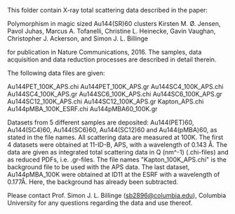 This folder contain X-ray total scattering data described in the paper:

Polymorphism in magic sized Au144(SR)60 clusters
Kirsten M. Ø. Jensen, Pavol Juhas, Marcus A. Tofanelli, Christine L. Heinecke,  Gavin Vaughan, Christopher J. Ackerson, and Simon J. L. Billinge


for publication in Nature Communications, 2016. The samples, data acquisition and data reduction processes are described in detail therein.

The following data files are given:

Au144PET_100K_APS.chi
Au144PET_100K_APS.gr
Au144SC4_100K_APS.chi
Au144SC4_100K_APS.gr
Au144SC6_100K_APS.chi
Au144SC6_100K_APS.gr
Au144SC12_100K_APS.chi
Au144SC12_100K_APS.gr
Kapton_APS.chi
Au144pMBA_100K_ESRF.chi
Au144pMBA60_100K.gr

Datasets from 5 different samples are deposited:  Au144(PET)60, Au144(SC4)60, Au144(SC6)60, Au144(SC12)60 and Au144(pMBA)60, as stated in the file names. All scattering data are measured at 100K.
The first 4 datasets were obtained at 11-ID-B, APS, with a wavelength of 0.143 Å. The data are given as integrated total scattering data in Q (nm^-1) (.chi-files) and as reduced PDFs, i.e. .gr-files. The file names "Kapton_100K_APS.chi" is the background file to be used with the APS data.
The last dataset, Au144pMBA_100K were obtained at ID11 at the ESRF with a wavelength of 0.177Å. Here, the background has already been subtracted.

Please contact Prof. Simon J. L. Billinge (sb2896@columbia.edu), Columbia University for any questions regarding the data and use thereof.
